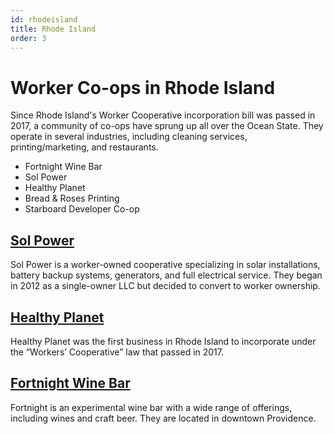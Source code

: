 ```yaml
---
id: rhodeisland
title: Rhode Island
order: 3
---
```


# Worker Co-ops in Rhode Island

Since Rhode Island's Worker Cooperative incorporation bill was passed in 2017, a community of co-ops have sprung up all over the Ocean State. They operate in several industries, including cleaning services, printing/marketing, and restaurants.

* Fortnight Wine Bar
* Sol Power
* Healthy Planet
* Bread & Roses Printing
* Starboard Developer Co-op

## [Sol Power](http://solpowersolar.com/)
Sol Power is a worker-owned cooperative specializing in solar installations, battery backup systems, generators, and full electrical service. They began in 2012 as a single-owner LLC but decided to convert to worker ownership.

## [Healthy Planet](https://hpcco-op.com/)
Healthy Planet was the first business in Rhode Island to incorporate under the “Workers’ Cooperative” law that passed in 2017.

## [Fortnight Wine Bar](http://fortnightpvd.com/)
Fortnight is an experimental wine bar with a wide range of offerings, including wines and craft beer. They are located in downtown Providence.